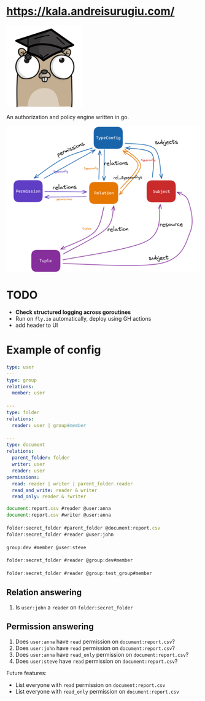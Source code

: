 # https://kala.andreisurugiu.com/

<img src="./img/logo.png" width="200"/>

An authorization and policy engine written in go.

![1](./img/graph.png)

# TODO

- **Check structured logging across goroutines**
- Run on `fly.io` automatically, deploy using GH actions
- add header to UI

# Example of config

```yaml
type: user
---
type: group
relations:
  member: user

---
type: folder
relations:
  reader: user | group#member

---
type: document
relations:
  parent_folder: folder
  writer: user
  reader: user
permissions:
  read: reader | writer | parent_folder.reader
  read_and_write: reader & writer
  read_only: reader & !writer
```

```js
document:report.csv #reader @user:anna
document:report.csv #writer @user:anna

folder:secret_folder #parent_folder @document:report.csv
folder:secret_folder #reader @user:john

group:dev #member @user:steve

folder:secret_folder #reader @group:dev#member

folder:secret_folder #reader @group:test_group#member
```

## Relation answering

1. Is `user:john` a `reader` on `folder:secret_folder`

## Permission answering

1. Does `user:anna` have `read` permission on `document:report.csv`?
2. Does `user:john` have `read` permission on `document:report.csv`?
3. Does `user:anna` have `read_only` permission on `document:report.csv`?
4. Does `user:steve` have `read` permission on `document:report.csv`?

Future features:
- List everyone with `read` permission on `document:report.csv`
- List everyone with `read_only` permission on `document:report.csv`
